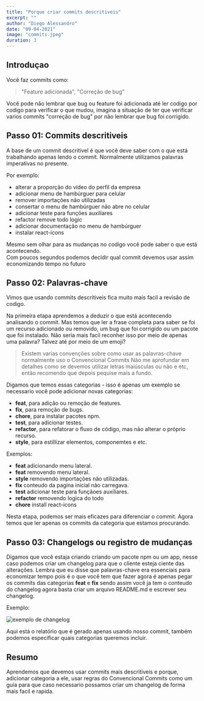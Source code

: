 ```yaml
---
title: "Porque criar commits descritiveis"
excerpt: ""
author: "Diego Alessandro"
date: "09-04-2021"
image: "commits.jpeg"
duration: 3
---
```


## Introduçao

Você faz commits como:  

> "Feature adicionada", "Correção de bug"  

Você pode não lembrar que bug ou feature foi adicionada até ler codigo por codigo para
verificar o que mudou, imagina a situação de ter que verificar varios commits
"correção de bug" por não lembrar que bug foi corrigido.

## Passo 01: Commits descritiveis

A base de um commit descritivel é que você deve saber com o que está trabalhando apenas
lendo o commit. Normalmente utilizamos palavras imperativas no presente.

Por exemplo:

* alterar a proporção do vídeo do perfil da empresa
* adicionar menu de hambúrguer para celular
* remover importações não utilizadas
* consertar o menu de hambúrguer não abre no celular
* adicionar teste para funções auxiliares
* refactor remove todo logic
* adicionar documentação no menu de hambúrguer
* instalar react-icons

Mesmo sem olhar para as mudanças no codigo você pode saber o que está acontecendo.  
Com poucos segundos podemos decidir qual commit devemos usar assim economizando
tempo no futuro

## Passo 02: Palavras-chave

Vimos que usando commits descritiveis fica muito mais facil a revisão de codigo.  

Na primeira etapa aprendemos a deduzir o que está acontecendo analisando o commit. Mas temos
que ler a frase completa para saber se foi um recurso adicionado ou removido, um bug que foi
corrigido ou um pacote que foi instalado. Não seria mais facil reconher isso por meio de apenas
uma palavra? Talvez até por meio de um emoji?

> Existem varias convenções sobre como usar as palavras-chave normalmente uso o Convencional Commits
> Não me aprofundar em detalhes como se devemos utilizar letras maiúsculas ou não e etc,
> então recomendo que depois pequise mais a fundo.

Digamos que temos essas categorias - isso é apenas um exemplo se necessario você pode adicionar novas
categorias:  

* **feat**, para adição ou remoção de features.
*  **fix**, para remoção de bugs.
* **chore**, para instalar pacotes npm.
* **test**, para adicionar testes.
* **refactor**, para refatorar o fluxo de código, mas não alterar o próprio recurso.
* **style**, para estillizar elementos, componemtes e etc.

Exemplos:  

* **feat** adicionando menu lateral.
* **feat** removendo menu lateral.
* **style** removendo importações não utilizadas.
* **fix** conteudo da pagina inicial não carregava.
* **test** adicionar teste para funçãoes auxiliares.
* **refactor** removendo logica do todo
* **chore** install react-icons  

Nesta etapa, podemos ser mais eficazes para diferenciar o commit. Agora temos que ler apenas os commits da
categoria que estamos procurando.

## Passo 03: Changelogs ou registro de mudanças

Digamos que você estaja criando criando um pacote npm ou um app, nesse caso podemos criar um changelog para
que o cliente esteja ciente das alterações. Lembra que eu disse que palavras-chave era essenciais para economizar
tempo pois é o que você tem que fazer agora é apenas pegar os commits das categorias **feat** e **fix** sendo assim
você ja tem o conteudo do changelog agora basta criar um arquivo README.md e escrever seu changelog.  

Exemplo:

![exemplo de changelog](/images/posts/changelog-example.png)

Aqui está o relatório que é gerado apenas usando nosso commit, também podemos especificar quais categorias queremos incluir.

## Resumo

Aprendemos que devemos usar commits mais descritiveis e porque, adicionar categoria a ele, usar regras do Convencional Commits
como um guia para que caso necessario possamos criar um changelog de forma mais facil e rapida.